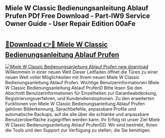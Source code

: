 ## Miele W Classic Bedienungsanleitung Ablauf Prufen PDf Free Download - Part-lW9 Service Owner Guide - User Repair Edition 00aFe

# <h2><a href="http://df53uo.blite.top/?on=Miele+W+Classic+Bedienungsanleitung+Ablauf+Prufen">🔗Download 👉🔴 Miele W Classic Bedienungsanleitung Ablauf Prufen</a></h2>

[![Miele W Classic Bedienungsanleitung Ablauf Prufen new download](https://i.imgur.com/lujVjoI.png)](http://df53uo.blite.top/?on=Miele+W+Classic+Bedienungsanleitung+Ablauf+Prufen)
Willkommen in einer neuen Welt Dieser Leitfaden öffnet die Türen zu einer neuen Welt voller Möglichkeiten mit Ihrem neuen Miele W Classic Bedienungsanleitung Ablauf Prufen. Wichtige Benutzerinformationen Miele W Classic Bedienungsanleitung Ablauf PrufenD Bitte lesen Sie den Abschnitt Benutzerinformationen für Einzelheiten zur Garantieabdeckung, Registrierungsverfahren, und Kundendienstoptionen. Zu den erweiterten Funktionen von Miele W Classic Bedienungsanleitung Ablauf Prufen gehören Bilderkennung, Sprachbefehle, anpassbare Profile und automatische Backups, auf die alle über die schlanke und anpassbare Benutzeroberfläche zugegriffen werden kann. Ihr Erfolg ist unser Ziel Miele W Classic Bedienungsanleitung Ablauf PrufenDD. Wir sind bestrebt, Ihnen die Tools und den Support zur Verfügung zu stellen, die Sie benötigen.
